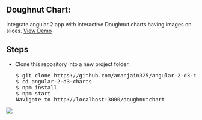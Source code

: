 <h2>Doughnut Chart:</h2>
Integrate angular 2 app with interactive Doughnut charts having images on slices.
<a target="_blank" href="https://embed.plnkr.co/yb7541/">View Demo</a>

<h2>Steps</h2>
<ul>
  <li>Clone this repository into a new project folder.</li>
  </ul>
<pre>   $ git clone https://github.com/amanjain325/angular-2-d3-charts.git
   $ cd angular-2-d3-charts
   $ npm install
   $ npm start
   Navigate to http://localhost:3000/doughnutchart</pre>

<img src="https://raw.githubusercontent.com/amanjain325/angular-2-d3-charts/master/src/assets/img/donut-chart-example.png">